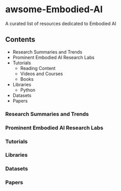 # awsome-Embodied-AI
A curated list of resources dedicated to Embodied AI

## Contents
- Research Summaries and Trends
- Prominent Embodied AI Research Labs
- Tutorials
  - Reading Content
  - Videos and Courses
  - Books
- Libraries
  - Python
- Datasets
- Papers

### Research Summaries and Trends





### Prominent Embodied AI Research Labs






### Tutorials




### Libraries





### Datasets





### Papers
